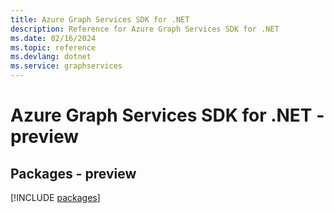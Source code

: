 ```yaml
---
title: Azure Graph Services SDK for .NET
description: Reference for Azure Graph Services SDK for .NET
ms.date: 02/16/2024
ms.topic: reference
ms.devlang: dotnet
ms.service: graphservices
---
```

# Azure Graph Services SDK for .NET - preview
## Packages - preview
[!INCLUDE [packages](graph-services-index.md)]